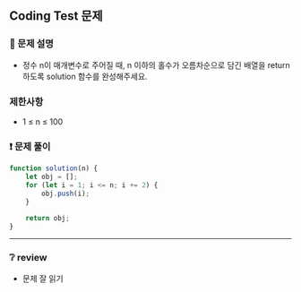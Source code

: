 ## Coding Test 문제

### 📌 문제 설명

- 정수 n이 매개변수로 주어질 때, n 이하의 홀수가 오름차순으로 담긴 배열을 return하도록 solution 함수를 완성해주세요.

### 제한사항

- 1 ≤ n ≤ 100

### ❗ 문제 풀이

```javascript
function solution(n) {
	let obj = [];
	for (let i = 1; i <= n; i += 2) {
		obj.push(i);
	}

	return obj;
}
```

---

### ❔ review

- 문제 잘 읽기
